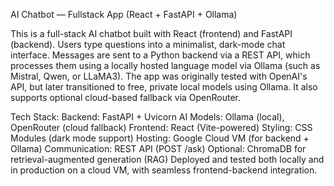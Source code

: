 AI Chatbot — Fullstack App (React + FastAPI + Ollama)

This is a full-stack AI chatbot built with React (frontend) and FastAPI (backend). Users type questions into a minimalist, dark-mode chat interface. Messages are sent to a Python backend via a REST API, which processes them using a locally hosted language model via Ollama (such as Mistral, Qwen, or LLaMA3).
The app was originally tested with OpenAI's API, but later transitioned to free, private local models using Ollama. It also supports optional cloud-based fallback via OpenRouter.

Tech Stack:
Backend: FastAPI + Uvicorn
AI Models: Ollama (local), OpenRouter (cloud fallback)
Frontend: React (Vite-powered)
Styling: CSS Modules (dark mode support)
Hosting: Google Cloud VM (for backend + Ollama)
Communication: REST API (POST /ask)
Optional: ChromaDB for retrieval-augmented generation (RAG)
Deployed and tested both locally and in production on a cloud VM, with seamless frontend-backend integration.